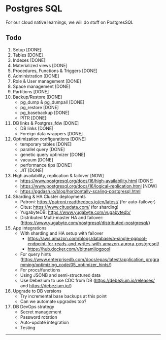 # Postgres SQL

For our cloud native learnings, we will do stuff on PostgresSQL

## Todo

1. Setup [DONE]
2. Tables [DONE]
3. Indexes [DONE]
4. Materialized views [DONE]
5. Procedures, Functions & Triggers [DONE]
6. Administration [DONE]
7. Role & User management [DONE]
8. Space management [DONE]
9. Partitions [DONE]
10. Backup/Restore [DONE]
    - pg_dump & pg_dumpall [DONE]
    - pg_restore [DONE]
    - pg_basebackup [DONE]
    - PITR [DONE]
11. DB links & Postgres_fdw [DONE]
    - DB links [DONE]
    - Foreign data wrappers [DONE]
12. Optimization configurations [DONE]
    - temporary tables [DONE]
    - parallel query [DONE]
    - genetic query optimizer [DONE]
    - vacuum [DONE]
    - performance tips [DONE]
    - JIT [DONE]
13. High availability, replication & failover [NOW]
    - https://www.postgresql.org/docs/16/high-availability.html [DONE]
    - https://www.postgresql.org/docs/16/logical-replication.html [NOW]
    - https://pgdash.io/blog/horizontally-scaling-postgresql.html
14. Sharding & HA Cluster deployments
    - Patroni: https://patroni.readthedocs.io/en/latest/ (for auto-failover)
    - Citus: https://www.citusdata.com/ (for sharding)
    - YugabyteDB: https://www.yugabyte.com/yugabytedb/
    - Distributed Multi-master HA and failover: (https://www.yugabyte.com/postgresql/distributed-postgresql/)
15. App integrations
    - With sharding and HA setup with failover
      - https://aws.amazon.com/blogs/database/a-single-pgpool-endpoint-for-reads-and-writes-with-amazon-aurora-postgresql/
      - https://hub.docker.com/r/bitnami/pgpool
    - For query hints (https://www.enterprisedb.com/docs/epas/latest/application_programming/optimizing_code/05_optimizer_hints/)
    - For procs/functions
    - Using JSONB and semi-structured data
    - Use Debezium to use CDC from DB (https://debezium.io/releases/ and https://debezium.io/)
17. Upgrade to DB versions
    - Try incremental base backups at this point
    - Can we automate upgrades too? 
18. DB DevOps strategy
    - Secret management
    - Password rotation
    - Auto-update integration
    - Testing

---
